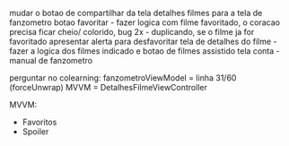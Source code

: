 

mudar o botao de compartilhar da tela detalhes filmes para a tela de fanzometro
botao favoritar - fazer logica com filme favoritado,  o coracao precisa ficar cheio/ colorido, bug 2x - duplicando, se o filme ja for favoritado apresentar alerta para desfavoritar 
tela de detalhes do filme - fazer a logica dos filmes indicado e botao de filmes assistido
tela conta - manual de fanzometro 


perguntar no colearning: 
fanzometroViewModel = linha 31/60 (forceUnwrap)
MVVM = DetalhesFilmeViewController 

MVVM: 
- Favoritos 
- Spoiler 

